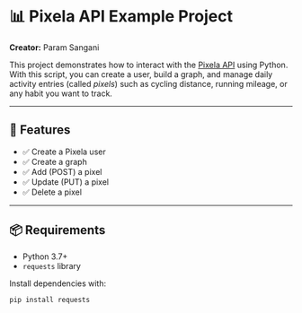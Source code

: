 # 📊 Pixela API Example Project

**Creator:** Param Sangani  

This project demonstrates how to interact with the [Pixela API](https://pixe.la) using Python.  
With this script, you can create a user, build a graph, and manage daily activity entries (called *pixels*) such as cycling distance, running mileage, or any habit you want to track.

---

## 🚀 Features

- ✅ Create a Pixela user  
- ✅ Create a graph  
- ✅ Add (POST) a pixel  
- ✅ Update (PUT) a pixel  
- ✅ Delete a pixel  

---

## 📦 Requirements

- Python 3.7+  
- `requests` library  

Install dependencies with:

```bash
pip install requests
